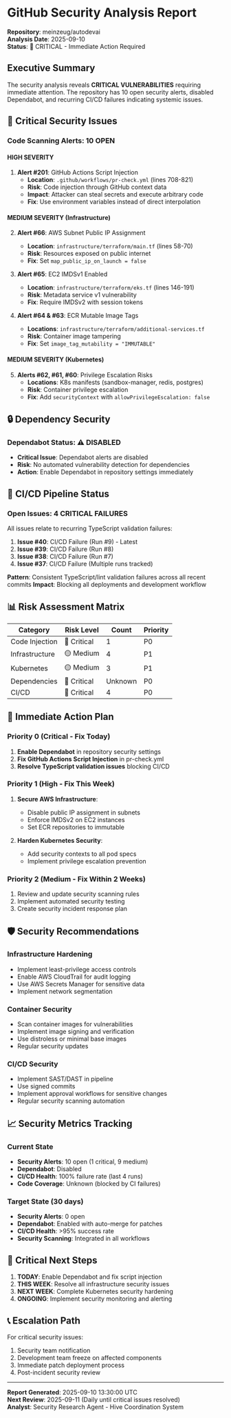 # GitHub Security Analysis Report

**Repository**: meinzeug/autodevai  
**Analysis Date**: 2025-09-10  
**Status**: 🚨 CRITICAL - Immediate Action Required

## Executive Summary

The security analysis reveals **CRITICAL VULNERABILITIES** requiring immediate attention. The
repository has 10 open security alerts, disabled Dependabot, and recurring CI/CD failures indicating
systemic issues.

## 🚨 Critical Security Issues

### Code Scanning Alerts: 10 OPEN

#### HIGH SEVERITY

1. **Alert #201**: GitHub Actions Script Injection
   - **Location**: `.github/workflows/pr-check.yml` (lines 708-821)
   - **Risk**: Code injection through GitHub context data
   - **Impact**: Attacker can steal secrets and execute arbitrary code
   - **Fix**: Use environment variables instead of direct interpolation

#### MEDIUM SEVERITY (Infrastructure)

2. **Alert #66**: AWS Subnet Public IP Assignment
   - **Location**: `infrastructure/terraform/main.tf` (lines 58-70)
   - **Risk**: Resources exposed on public internet
   - **Fix**: Set `map_public_ip_on_launch = false`

3. **Alert #65**: EC2 IMDSv1 Enabled
   - **Location**: `infrastructure/terraform/eks.tf` (lines 146-191)
   - **Risk**: Metadata service v1 vulnerability
   - **Fix**: Require IMDSv2 with session tokens

4. **Alert #64 & #63**: ECR Mutable Image Tags
   - **Locations**: `infrastructure/terraform/additional-services.tf`
   - **Risk**: Container image tampering
   - **Fix**: Set `image_tag_mutability = "IMMUTABLE"`

#### MEDIUM SEVERITY (Kubernetes)

5. **Alerts #62, #61, #60**: Privilege Escalation Risks
   - **Locations**: K8s manifests (sandbox-manager, redis, postgres)
   - **Risk**: Container privilege escalation
   - **Fix**: Add `securityContext` with `allowPrivilegeEscalation: false`

## 🔒 Dependency Security

### Dependabot Status: ⚠️ DISABLED

- **Critical Issue**: Dependabot alerts are disabled
- **Risk**: No automated vulnerability detection for dependencies
- **Action**: Enable Dependabot in repository settings immediately

## 🔄 CI/CD Pipeline Status

### Open Issues: 4 CRITICAL FAILURES

All issues relate to recurring TypeScript validation failures:

1. **Issue #40**: CI/CD Failure (Run #9) - Latest
2. **Issue #39**: CI/CD Failure (Run #8)
3. **Issue #38**: CI/CD Failure (Run #7)
4. **Issue #37**: CI/CD Failure (Multiple runs tracked)

**Pattern**: Consistent TypeScript/lint validation failures across all recent commits **Impact**:
Blocking all deployments and development workflow

## 📊 Risk Assessment Matrix

| Category       | Risk Level  | Count   | Priority |
| -------------- | ----------- | ------- | -------- |
| Code Injection | 🔴 Critical | 1       | P0       |
| Infrastructure | 🟡 Medium   | 4       | P1       |
| Kubernetes     | 🟡 Medium   | 3       | P1       |
| Dependencies   | 🔴 Critical | Unknown | P0       |
| CI/CD          | 🔴 Critical | 4       | P0       |

## 🎯 Immediate Action Plan

### Priority 0 (Critical - Fix Today)

1. **Enable Dependabot** in repository security settings
2. **Fix GitHub Actions Script Injection** in pr-check.yml
3. **Resolve TypeScript validation issues** blocking CI/CD

### Priority 1 (High - Fix This Week)

1. **Secure AWS Infrastructure**:
   - Disable public IP assignment in subnets
   - Enforce IMDSv2 on EC2 instances
   - Set ECR repositories to immutable

2. **Harden Kubernetes Security**:
   - Add security contexts to all pod specs
   - Implement privilege escalation prevention

### Priority 2 (Medium - Fix Within 2 Weeks)

1. Review and update security scanning rules
2. Implement automated security testing
3. Create security incident response plan

## 🛡️ Security Recommendations

### Infrastructure Hardening

- Implement least-privilege access controls
- Enable AWS CloudTrail for audit logging
- Use AWS Secrets Manager for sensitive data
- Implement network segmentation

### Container Security

- Scan container images for vulnerabilities
- Implement image signing and verification
- Use distroless or minimal base images
- Regular security updates

### CI/CD Security

- Implement SAST/DAST in pipeline
- Use signed commits
- Implement approval workflows for sensitive changes
- Regular security scanning automation

## 📈 Security Metrics Tracking

### Current State

- **Security Alerts**: 10 open (1 critical, 9 medium)
- **Dependabot**: Disabled
- **CI/CD Health**: 100% failure rate (last 4 runs)
- **Code Coverage**: Unknown (blocked by CI failures)

### Target State (30 days)

- **Security Alerts**: 0 open
- **Dependabot**: Enabled with auto-merge for patches
- **CI/CD Health**: >95% success rate
- **Security Scanning**: Integrated in all workflows

## 🚨 Critical Next Steps

1. **TODAY**: Enable Dependabot and fix script injection
2. **THIS WEEK**: Resolve all infrastructure security issues
3. **NEXT WEEK**: Complete Kubernetes security hardening
4. **ONGOING**: Implement security monitoring and alerting

## 📞 Escalation Path

For critical security issues:

1. Security team notification
2. Development team freeze on affected components
3. Immediate patch deployment process
4. Post-incident security review

---

**Report Generated**: 2025-09-10 13:30:00 UTC  
**Next Review**: 2025-09-11 (Daily until critical issues resolved)  
**Analyst**: Security Research Agent - Hive Coordination System
